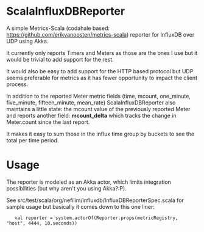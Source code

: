 ScalaInfluxDBReporter
=====================

A simple Metrics-Scala (codahale based: https://github.com/erikvanoosten/metrics-scala) reporter for InfluxDB over UDP using Akka.

It currently only reports Timers and Meters as those are the ones I use but it would be trivial to add support for the rest. 

It would also be easy to add support for the HTTP based protocol but UDP seems preferable for metrics as it has fewer opportunity to impact the client process. 

In addition to the reported Meter metric fields (time, mcount, one_minute, five_minute, fifteen_minute, mean_rate) ScalaInfluxDBReporter also maintains a little state: the mcount value of the previously reported Meter and reports another field: __mcount_delta__ which tracks the change in Meter.count since the last report. 

It makes it easy to sum those in the influx time group by buckets to see the total per time period. 

Usage
=====

The reporter is modeled as an Akka actor, which limits integration possibilities (but why aren't you using Akka?:P). 

See src/test/scala/org/nefilim/influxdb/InfluxDBReporterSpec.scala for sample usage but basically it comes down to this one liner:

       val reporter = system.actorOf(Reporter.props(metricRegistry, "host", 4444, 10.seconds))


